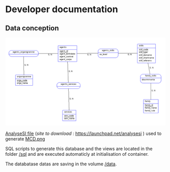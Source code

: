 # Developer documentation

## Data conception

![KitGPEC data model](./MCD.png)

[AnalyseSI file](./KITgpec.asi) (*site to download* : https://launchpad.net/analysesi ) used to generate [MCD.png](./MCD.png)

SQL scripts to generate this database and the views are located in the folder [/sql](../sql/) and are executed automaticly at initialisation of container.

The databatase datas are saving in the volume [/data](../data/).

